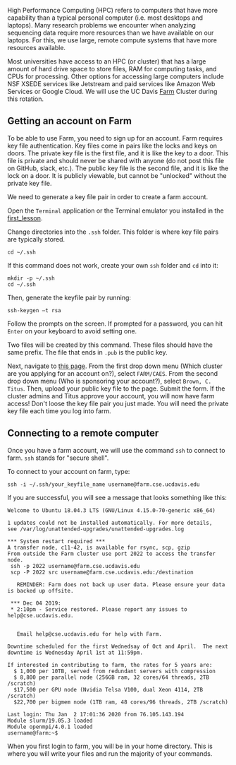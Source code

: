 High Performance Computing (HPC) refers to computers that have more capability than a typical personal computer 
(i.e. most desktops and laptops). 
Many research problems we encounter when analyzing sequencing data require more resources than we have available on our laptops.
For this, we use large, remote compute systems that have more resources available. 

Most universities have access to an HPC (or cluster) that has a large amount of hard drive space to store files, RAM for computing tasks, and CPUs for processing.
Other options for accessing large computers include NSF XSEDE services like Jetstream and paid services like Amazon Web Services or Google Cloud.
We will use the UC Davis [Farm](https://wiki.cse.ucdavis.edu/support/systems/farm) Cluster during this rotation.

## Getting an account on Farm

To be able to use Farm, you need to sign up for an account. 
Farm requires key file authentication.
Key files come in pairs like the locks and keys on doors. 
The private key file is the first file, and it is like the key to a door. 
This file is private and should never be shared with anyone (do not post this file on GitHub, slack, etc.). 
The public key file is the second file, and it is like the lock on a door.
It is publicly viewable, but cannot be "unlocked" without the private key file. 

We need to generate a key file pair in order to create a farm account. 

Open the `Terminal` application or the Terminal emulator you installed in the [first_lesson](00_getting_started.md).

Change directories into the `.ssh` folder.
This folder is where key file pairs are typically stored.

```
cd ~/.ssh
```

If this command does not work, create your own `ssh` folder and `cd` into it:
```
mkdir -p ~/.ssh
cd ~/.ssh
```

Then, generate the keyfile pair by running:
```
ssh-keygen –t rsa
```

Follow the prompts on the screen. If prompted for a password, you can hit `Enter` on your keyboard to avoid setting one.

Two files will be created by this command. 
These files should have the same prefix.
The file that ends in `.pub` is the public key.

Next, navigate to [this page](https://wiki.cse.ucdavis.edu/cgi-bin/index2.pl).
From the first drop down menu (Which cluster are you applying for an account on?), select `FARM/CAES`.
From the second drop down menu (Who is sponsoring your account?), select `Brown, C. Titus`.
Then, upload your public key file to the page. 
Submit the form. 
If the cluster admins and Titus approve your account, you will now have farm access!
Don't loose the key file pair you just made. 
You will need the private key file each time you log into farm.


## Connecting to a remote computer 

Once you have a farm account, we will use the command `ssh` to connect to farm. 
`ssh` stands for "secure shell". 

To connect to your account on farm, type:

```
ssh -i ~/.ssh/your_keyfile_name username@farm.cse.ucdavis.edu
```

If you are successful, you will see a message that looks something like this:

```
Welcome to Ubuntu 18.04.3 LTS (GNU/Linux 4.15.0-70-generic x86_64)

1 updates could not be installed automatically. For more details,
see /var/log/unattended-upgrades/unattended-upgrades.log

*** System restart required ***
A transfer node, c11-42, is available for rsync, scp, gzip
From outside the Farm cluster use port 2022 to access the transfer node.
 ssh -p 2022 username@farm.cse.ucdavis.edu
 scp -P 2022 src username@farm.cse.ucdavis.edu:/destination

   REMINDER: Farm does not back up user data. Please ensure your data is backed up offsite.

 *** Dec 04 2019:
 * 2:10pm - Service restored. Please report any issues to help@cse.ucdavis.edu.


   Email help@cse.ucdavis.edu for help with Farm.

Downtime scheduled for the first Wednedsay of Oct and April.  The next downtime is Wednesday April 1st at 11:59pm.

If interested in contributing to farm, the rates for 5 years are:
  $ 1,000 per 10TB, served from redundant servers with compression
  $ 8,800 per parallel node (256GB ram, 32 cores/64 threads, 2TB /scratch)
  $17,500 per GPU node (Nvidia Telsa V100, dual Xeon 4114, 2TB /scratch)
  $22,700 per bigmem node (1TB ram, 48 cores/96 threads, 2TB /scratch)

Last login: Thu Jan  2 17:01:36 2020 from 76.105.143.194
Module slurm/19.05.3 loaded
Module openmpi/4.0.1 loaded
username@farm:~$
```

When you first login to farm, you will be in your home directory.
This is where you will write your files and run the majority of your commands. 
